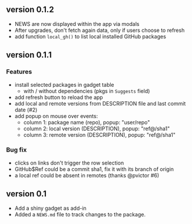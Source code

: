 ## version 0.1.2

* NEWS are now displayed within the app via modals
* After upgrades, don't fetch again data, only if users choose to refresh
* add function `local_gh()` to list local installed GitHub packages

## version 0.1.1

### Features

* install selected packages in gadget table
    * with / without dependencies (pkgs in `Suggests` field)
* add refresh button to reload the app
* add local and remote versions from DESCRIPTION file and last commit date (#2)
* add popup on mouse over events:
    + column 1: package name (repo), popup: "user/repo"
    + column 2: local version (DESCRIPTION), popup: "ref@/sha1"
    + column 3: remote version (DESCRIPTION), popup: "ref@/sha1"
    
### Bug fix

* clicks on links don't trigger the row selection
* GitHub$Ref could be a commit sha1, fix it with its branch of origin
* a local ref could be absent in remotes (thanks @pvictor #6)

## version 0.1

* Add a shiny gadget as add-in
* Added a `NEWS.md` file to track changes to the package.
